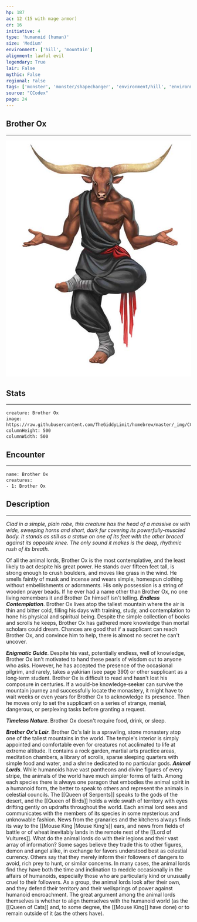 ```yaml
---
hp: 187
ac: 12 (15 with mage armor)
cr: 16
initiative: 4
type: 'humanoid (human)'    
size: 'Medium'
environment: ['hill', 'mountain']
alignment: lawful evil
legendary: True
lair: False
mythic: False
regional: False
tags: ['monster', 'monster/shapechanger', 'environment/hill', 'environment/mountain']
source: "CCodex"
page: 24
---
```


## Brother Ox
---

![|600](https://raw.githubusercontent.com/TheGiddyLimit/homebrew/master/_img/CCodex/animallordbrotherox.jpg)

## Stats
---

```statblock
creature: Brother Ox
image: https://raw.githubusercontent.com/TheGiddyLimit/homebrew/master/_img/CCodex/animallordbrotherox_token.png
columnHeight: 500
columnWidth: 500
```

## Encounter
---

```encounter-table
name: Brother Ox
creatures:
- 1: Brother Ox
```

## Description
---
_Clad in a simple, plain robe, this creature has the head of a massive ox with wide, sweeping horns and short, dark fur covering its powerfully-muscled body. It stands as still as a statue on one of its feet with the other braced against its opposite knee. The only sound it makes is the deep, rhythmic rush of its breath._

Of all the animal lords, Brother Ox is the most contemplative, and the least likely to act despite his great power. He stands over fifteen feet tall, is strong enough to crush boulders, and moves like grass in the wind. He smells faintly of musk and incense and wears simple, homespun clothing without embellishments or adornments. His only possession is a string of wooden prayer beads. If he ever had a name other than Brother Ox, no one living remembers it and Brother Ox himself isn't telling.
**_Endless Contemplation_**. Brother Ox lives atop the tallest mountain where the air is thin and bitter cold, filling his days with training, study, and contemplation to hone his physical and spiritual being. Despite the simple collection of books and scrolls he keeps, Brother Ox has gathered more knowledge than mortal scholars could dream. Chances are good that if a supplicant can reach Brother Ox, and convince him to help, there is almost no secret he can't uncover.

**_Enigmatic Guide_**. Despite his vast, potentially endless, well of knowledge, Brother Ox isn't motivated to hand these pearls of wisdom out to anyone who asks. However, he has accepted the presence of the occasional pilgrim, and rarely, takes a yakirian (see page 390) or other supplicant as a long‑term student. Brother Ox is difficult to read and hasn't lost his composure in centuries. If a would-be knowledge‑seeker can survive the mountain journey and successfully locate the monastery, it might have to wait weeks or even years for Brother Ox to acknowledge its presence. Then he moves only to set the supplicant on a series of strange, menial, dangerous, or perplexing tasks before granting a request.

**_Timeless Nature_**. Brother Ox doesn't require food, drink, or sleep.


**_Brother Ox's Lair_**. Brother Ox's lair is a sprawling, stone monastery atop one of the tallest mountains in the world. The temple's interior is simply appointed and comfortable even for creatures not acclimated to life at extreme altitude. It contains a rock garden, martial arts practice areas, meditation chambers, a library of scrolls, sparse sleeping quarters with simple food and water, and a shrine dedicated to no particular gods.
**_Animal Lords_**. While humanoids have vast pantheons and divine figures of every stripe, the animals of the world have much simpler forms of faith. Among each species there is always one paragon that embodies the animal spirit in a humanoid form, the better to speak to others and represent the animals in celestial councils. The [[Queen of Serpents]] speaks to the gods of the desert, and the [[Queen of Birds]] holds a wide swath of territory with eyes drifting gently on updrafts throughout the world. Each animal lord sees and communicates with the members of its species in some mysterious and unknowable fashion. News from the granaries and the kitchens always finds its way to the [[Mouse King \|Mouse King's]] ears, and news from fields of battle or of wheat inevitably lands in the remote nest of the [[Lord of Vultures]].
What do the animal lords do with their legions and their vast array of information? Some sages believe they trade this to other figures, demon and angel alike, in exchange for favors understood best as celestial currency. Others say that they merely inform their followers of dangers to avoid, rich prey to hunt, or similar concerns. In many cases, the animal lords find they have both the time and inclination to meddle occasionally in the affairs of humanoids, especially those who are particularly kind or unusually cruel to their followers.
As a group, the animal lords look after their own, and they defend their territory and their wellsprings of power against humanoid encroachment. The great argument among the animal lords themselves is whether to align themselves with the humanoid world (as the [[Queen of Cats]] and, to some degree, the [[Mouse King]] have done) or to remain outside of it (as the others have).




